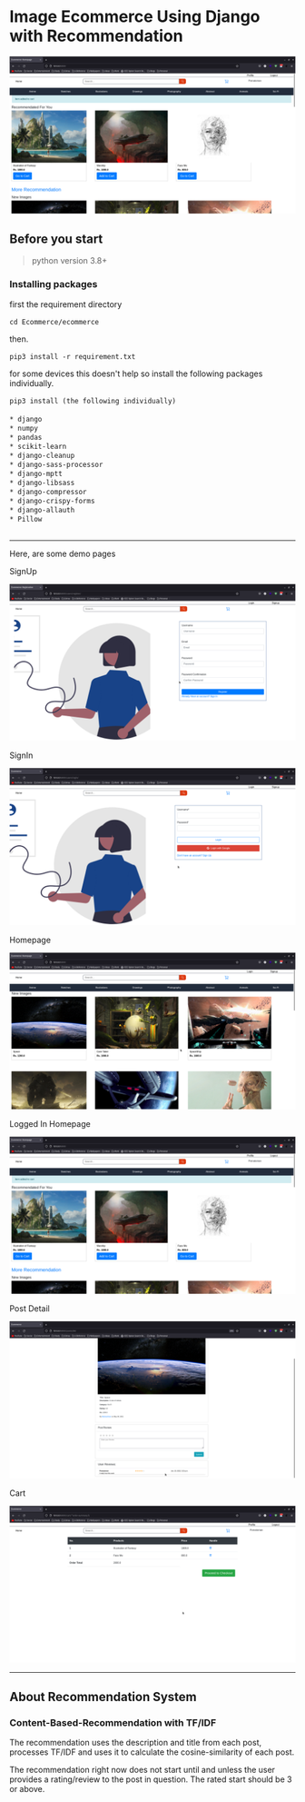 # Image Ecommerce Using Django with Recommendation

![Homepage](pictures/loggedin-homepage.png)

## Before you start

> python version 3.8+

### __Installing packages__

first the requirement directory
```
cd Ecommerce/ecommerce

```
then.

```
pip3 install -r requirement.txt

```

for some devices this doesn't help so install the following packages individually.

``` 
pip3 install (the following individually)

* django
* numpy
* pandas
* scikit-learn
* django-cleanup
* django-sass-processor
* django-mptt
* django-libsass
* django-compressor
* django-crispy-forms
* django-allauth
* Pillow


```

---

Here, are some demo pages

SignUp

![SignUp](pictures/registeration.png)

SignIn

![SignIn](pictures/lgon.png)

Homepage

![Homepage](pictures/homepage-logout.png)

Logged In Homepage 

![Logged In Homepage](pictures/loggedin-homepage.png)

Post Detail

![Detail](pictures/detail.png)

Cart

![Cart](pictures/cart.png)

---

## About Recommendation System
### __Content-Based-Recommendation with TF/IDF__

The recommendation uses the description and title from each post, processes TF/IDF and uses it to calculate the cosine-similarity of each post.

The recommendation right now does not start until and unless the user provides a rating/review to the post in question. The rated start should be 3 or above.
